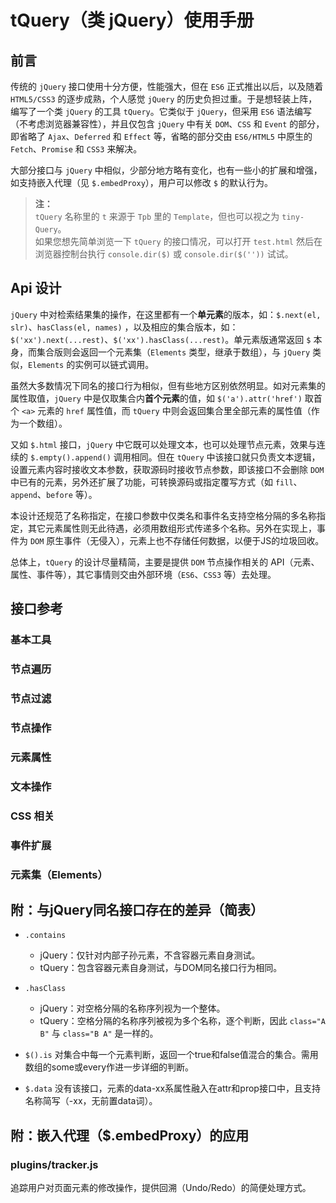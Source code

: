 # tQuery（类 jQuery）使用手册

## 前言

传统的 `jQuery` 接口使用十分方便，性能强大，但在 `ES6` 正式推出以后，以及随着 `HTML5/CSS3` 的逐步成熟，个人感觉 `jQuery` 的历史负担过重。于是想轻装上阵，编写了一个类 `jQuery` 的工具 `tQuery`。它类似于 `jQuery`，但采用 `ES6` 语法编写（不考虑浏览器兼容性），并且仅包含 `jQuery` 中有关 `DOM`、`CSS` 和 `Event` 的部分，即省略了 `Ajax`、`Deferred` 和 `Effect` 等，省略的部分交由 `ES6/HTML5` 中原生的 `Fetch`、`Promise` 和 `CSS3` 来解决。

大部分接口与 `jQuery` 中相似，少部分地方略有变化，也有一些小的扩展和增强，如支持嵌入代理（见 `$.embedProxy`），用户可以修改 `$` 的默认行为。

> **注：**<br>
> `tQuery` 名称里的 `t` 来源于 `Tpb` 里的 `Template`，但也可以视之为 `tiny-Query`。<br>
> 如果您想先简单浏览一下 `tQuery` 的接口情况，可以打开 `test.html` 然后在浏览器控制台执行 `console.dir($)` 或 `console.dir($(''))` 试试。<br>



## Api 设计

`jQuery` 中对检索结果集的操作，在这里都有一个**单元素**的版本，如：`$.next(el, slr)`、`hasClass(el, names)` ，以及相应的集合版本，如：`$('xx').next(...rest)`、`$('xx').hasClass(...rest)`。单元素版通常返回 `$` 本身，而集合版则会返回一个元素集（`Elements` 类型，继承于数组），与 `jQuery` 类似，`Elements` 的实例可以链式调用。

虽然大多数情况下同名的接口行为相似，但有些地方区别依然明显。如对元素集的属性取值，`jQuery` 中是仅取集合内**首个元素**的值，如 `$('a').attr('href')` 取首个 `<a>` 元素的 `href` 属性值，而 `tQuery` 中则会返回集合里全部元素的属性值（作为一个数组）。

又如 `$.html` 接口，`jQuery` 中它既可以处理文本，也可以处理节点元素，效果与连续的 `$.empty().append()` 调用相同。但在 `tQuery` 中该接口就只负责文本逻辑，设置元素内容时接收文本参数，获取源码时接收节点参数，即该接口不会删除 `DOM` 中已有的元素，另外还扩展了功能，可转换源码或指定覆写方式（如 `fill`、`append`、`before` 等）。

本设计还规范了名称指定，在接口参数中仅类名和事件名支持空格分隔的多名称指定，其它元素属性则无此待遇，必须用数组形式传递多个名称。另外在实现上，事件为 `DOM` 原生事件（无侵入），元素上也不存储任何数据，以便于JS的垃圾回收。

总体上，`tQuery` 的设计尽量精简，主要是提供 `DOM` 节点操作相关的 API（元素、属性、事件等），其它事情则交由外部环境（`ES6`、`CSS3` 等）去处理。


## 接口参考

### 基本工具


### 节点遍历


### 节点过滤


### 节点操作


### 元素属性


### 文本操作


### CSS 相关


### 事件扩展


### 元素集（Elements）



## 附：与jQuery同名接口存在的差异（简表）

- `.contains`
    - jQuery：仅针对内部子孙元素，不含容器元素自身测试。
    - tQuery：包含容器元素自身测试，与DOM同名接口行为相同。

- `.hasClass`
    - jQuery：对空格分隔的名称序列视为一个整体。
    - tQuery：空格分隔的名称序列被视为多个名称，逐个判断，因此 `class="A B"` 与 `class="B A"` 是一样的。

- `$().is`
    对集合中每一个元素判断，返回一个true和false值混合的集合。需用数组的some或every作进一步详细的判断。

- `$.data`
    没有该接口，元素的data-xx系属性融入在attr和prop接口中，且支持名称简写（-xx，无前置data词）。



## 附：嵌入代理（$.embedProxy）的应用

### plugins/tracker.js

追踪用户对页面元素的修改操作，提供回溯（Undo/Redo）的简便处理方式。
